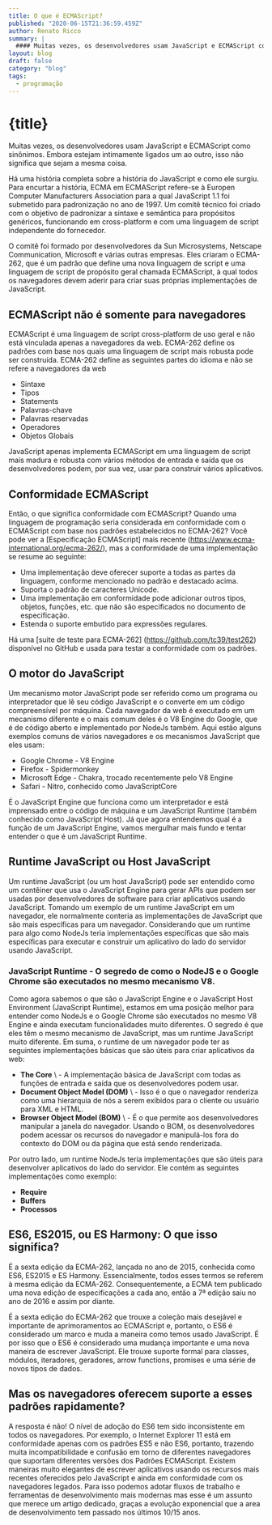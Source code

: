 ```yaml
---
title: O que é ECMAScript?
published: "2020-06-15T21:36:59.459Z"
author: Renato Ricco
summary: |
  #### Muitas vezes, os desenvolvedores usam JavaScript e ECMAScript como sinônimos. Embora estejam intimamente ligados um ao outro, isso não significa que sejam a mesma coisa..
layout: blog
draft: false
category: "blog"
tags:
  - programação
---
```


# {title}

Muitas vezes, os desenvolvedores usam JavaScript e ECMAScript como sinônimos. Embora estejam intimamente ligados um ao outro, isso não significa que sejam a mesma coisa.

Há uma história completa sobre a história do JavaScript e como ele surgiu. Para encurtar a história, ECMA em ECMAScript refere-se à Europen Computer Manufacturers Association para a qual JavaScript 1.1 foi submetido para padronização no ano de 1997. Um comitê técnico foi criado com o objetivo de padronizar a sintaxe e semântica para propósitos genéricos, funcionando em cross-platform e com uma linguagem de script independente do fornecedor.

O comitê foi formado por desenvolvedores da Sun Microsystems, Netscape Communication, Microsoft e várias outras empresas. Eles criaram o ECMA-262, que é um padrão que define uma nova linguagem de script e uma linguagem de script de propósito geral chamada ECMAScript, à qual todos os navegadores devem aderir para criar suas próprias implementações de JavaScript.

## ECMAScript não é somente para navegadores

ECMAScript é uma linguagem de script cross-platform de uso geral e não está vinculada apenas a navegadores da web. ECMA-262 define os padrões com base nos quais uma linguagem de script mais robusta pode ser construída. ECMA-262 define as seguintes partes do idioma e não se refere a navegadores da web

- Sintaxe
- Tipos
- Statements
- Palavras-chave
- Palavras reservadas
- Operadores
- Objetos Globais

JavaScript apenas implementa ECMAScript em uma linguagem de script mais madura e robusta com vários métodos de entrada e saída que os desenvolvedores podem, por sua vez, usar para construir vários aplicativos.

## Conformidade ECMAScript

Então, o que significa conformidade com ECMAScript? Quando uma linguagem de programação seria considerada em conformidade com o ECMAScript com base nos padrões estabelecidos no ECMA-262? Você pode ver a [Especificação ECMAScript] mais recente (https://www.ecma-international.org/ecma-262/), mas a conformidade de uma implementação se resume ao seguinte:

- Uma implementação deve oferecer suporte a todas as partes da linguagem, conforme mencionado no padrão e destacado acima.
- Suporta o padrão de caracteres Unicode.
- Uma implementação em conformidade pode adicionar outros tipos, objetos, funções, etc. que não são especificados no documento de especificação.
- Estenda o suporte embutido para expressões regulares.

Há uma [suite de teste para ECMA-262] (https://github.com/tc39/test262) disponível no GitHub e usada para testar a conformidade com os padrões.

## O motor do JavaScript

Um mecanismo motor JavaScript pode ser referido como um programa ou interpretador que lê seu código JavaScript e o converte em um código compreensível por máquina. Cada navegador da web é executado em um mecanismo diferente e o mais comum deles é o V8 Engine do Google, que é de código aberto e implementado por NodeJs também. Aqui estão alguns exemplos comuns de vários navegadores e os mecanismos JavaScript que eles usam:

- Google Chrome - V8 Engine
- Firefox - Spidermonkey
- Microsoft Edge - Chakra, trocado recentemente pelo V8 Engine
- Safari - Nitro, conhecido como JavaScriptCore

É o JavaScript Engine que funciona como um interpretador e está imprensado entre o código de máquina e um JavaScript Runtime (também conhecido como JavaScript Host). Já que agora entendemos qual é a função de um JavaScript Engine, vamos mergulhar mais fundo e tentar entender o que é um JavaScript Runtime.

## Runtime JavaScript ou Host JavaScript

Um runtime JavaScript (ou um host JavaScript) pode ser entendido como um contêiner que usa o JavaScript Engine para gerar APIs que podem ser usadas por desenvolvedores de software para criar aplicativos usando JavaScript. Tomando um exemplo de um runtime JavaScript em um navegador, ele normalmente conteria as implementações de JavaScript que são mais específicas para um navegador. Considerando que um runtime para algo como NodeJs teria implementações específicas que são mais específicas para executar e construir um aplicativo do lado do servidor usando JavaScript.

### JavaScript Runtime - O segredo de como o NodeJS e o Google Chrome são executados no mesmo mecanismo V8.

Como agora sabemos o que são o JavaScript Engine e o JavaScript Host Environment (JavaScript Runtime), estamos em uma posição melhor para entender como NodeJs e o Google Chrome são executados no mesmo V8 Engine e ainda executam funcionalidades muito diferentes. O segredo é que eles têm o mesmo mecanismo de JavaScript, mas um runtime JavaScript muito diferente. Em suma, o runtime de um navegador pode ter as seguintes implementações básicas que são úteis para criar aplicativos da web:

- **The Core** \ - A implementação básica de JavaScript com todas as funções de entrada e saída que os desenvolvedores podem usar.
- **Document Object Model (DOM)** \ - Isso é o que o navegador renderiza como uma hierarquia de nós a serem exibidos para o cliente ou usuário para XML e HTML.
- **Browser Object Model (BOM)** \ - É o que permite aos desenvolvedores manipular a janela do navegador. Usando o BOM, os desenvolvedores podem acessar os recursos do navegador e manipulá-los fora do contexto do DOM ou da página que está sendo renderizada.

Por outro lado, um runtime NodeJs teria implementações que são úteis para desenvolver aplicativos do lado do servidor. Ele contém as seguintes implementações como exemplo:

- **Require**
- **Buffers**
- **Processos**

## ES6, ES2015, ou ES Harmony: O que isso significa?

É a sexta edição da ECMA-262, lançada no ano de 2015, conhecida como ES6, ES2015 e ES Harmony. Essencialmente, todos esses termos se referem à mesma edição da ECMA-262. Consequentemente, a ECMA tem publicado uma nova edição de especificações a cada ano, então a 7ª edição saiu no ano de 2016 e assim por diante.

É a sexta edição do ECMA-262 que trouxe a coleção mais desejável e importante de aprimoramentos ao ECMAScript e, portanto, o ES6 é considerado um marco e muda a maneira como temos usado JavaScript. É por isso que o ES6 é considerado uma mudança importante e uma nova maneira de escrever JavaScript. Ele trouxe suporte formal para classes, módulos, iteradores, geradores, arrow functions, promises e uma série de novos tipos de dados.

## Mas os navegadores oferecem suporte a esses padrões rapidamente?

A resposta é não! O nível de adoção do ES6 tem sido inconsistente em todos os navegadores. Por exemplo, o Internet Explorer 11 está em conformidade apenas com os padrões ES5 e não ES6, portanto, trazendo muita incompatibilidade e confusão em torno de diferentes navegadores que suportam diferentes versões dos Padrões ECMAScript. Existem maneiras muito elegantes de escrever aplicativos usando os recursos mais recentes oferecidos pelo JavaScript e ainda em conformidade com os navegadores legados. Para isso podemos adotar fluxos de trabalho e ferramentas de desenvolvimento mais modernas mas esse é um assunto que merece um artigo dedicado, graças a evolução exponencial que a area de desenvolvimento tem passado nos últimos 10/15 anos.
